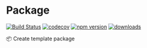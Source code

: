 # Package

[![Build Status](https://travis-ci.com/Barksh/Package.svg?branch=master)](https://travis-ci.com/Barksh/Package)
[![codecov](https://codecov.io/gh/Barksh/Package/branch/master/graph/badge.svg)](https://codecov.io/gh/Barksh/Package)
[![npm version](https://badge.fury.io/js/%40barksh%2Fpackage.svg)](https://www.npmjs.com/package/@barksh/package)
[![downloads](https://img.shields.io/npm/dm/@barksh/package.svg)](https://www.npmjs.com/package/@barksh/package)

:package: Create template package
